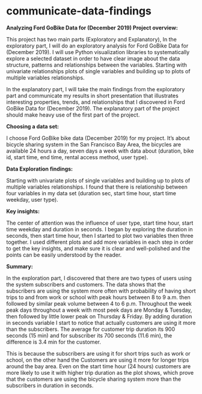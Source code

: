 # communicate-data-findings

**Analyzing Ford GoBike Data for (December 2019) Project overview:** 

This project has two main parts (Exploratory and Explanatory), In the exploratory part, I will do an exploratory analysis for Ford GoBike Data for (December 2019). I will use Python visualization libraries to systematically explore a selected dataset in order to have clear image about the data structure, patterns and relationships between the variables. Starting with univariate relationships plots of single variables and building up to plots of multiple variables relationships. 

In the explanatory part, I will take the main findings from the exploratory part and communicate my results in short presentation that illustrates interesting properties, trends, and relationships that I discovered in Ford GoBike Data for (December 2019). The explanatory part of the project should make heavy use of the first part of the project. 

**Choosing a data set:** 

I choose Ford GoBike bike data (December 2019) for my project. It’s about bicycle sharing system in the San Francisco Bay Area, the bicycles are available 24 hours a day, seven days a week with data about (duration, bike id, start time, end time, rental access method, user type). 

**Data Exploration findings:** 

Starting with univariate plots of single variables and building up to plots of multiple variables relationships. I found that there is relationship between four variables in my data set (duration sec, start time hour, start time weekday, user type). 

**Key insights:** 

The center of attention was the influence of user type, start time hour, start time weekday and duration in seconds. I began by exploring the duration in seconds, then start time hour, then I started to plot two variables then three together. I used different plots and add more variables in each step in order to get the key insights, and make sure it is clear and well-polished and the points can be easily understood by the reader. 

**Summary:** 

In the exploration part, I discovered that there are two types of users using the system subscribers and customers. The data shows that the subscribers are using the system more often with probability of having short trips to and from work or school with peak hours between 8 to 9 a.m. then followed by similar peak volume between 4 to 6 p.m.
Throughout the week peak days throughout a week with most peek days are Monday & Tuesday, then followed by little lower peak on Thursday & Friday. By adding duration in seconds variable I start to notice that actually customers are using it more than the subscribers. The average for customer trip duration its 900 seconds (15 min) and for subscriber its 700 seconds (11.6 min), the difference is 3.4 min for the customer. 

This is because the subscribers are using it for short trips such as work or school, on the other hand the Customers are using it more for longer trips around the bay area. Even on the start time hour (24 hours) customers are more likely to use it with higher trip duration as the plot shows, which prove that the customers are using the bicycle sharing system more than the subscribers in duration in seconds.
